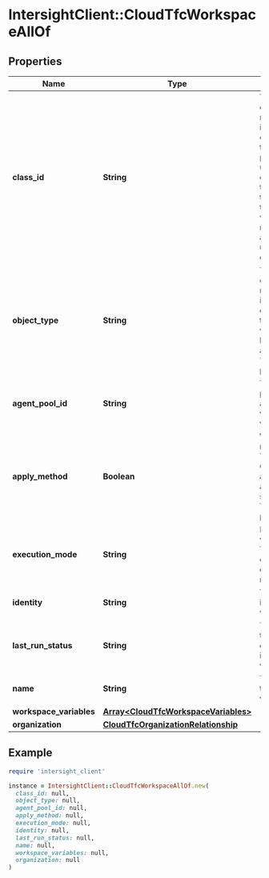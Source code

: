 # IntersightClient::CloudTfcWorkspaceAllOf

## Properties

| Name | Type | Description | Notes |
| ---- | ---- | ----------- | ----- |
| **class_id** | **String** | The fully-qualified name of the instantiated, concrete type. This property is used as a discriminator to identify the type of the payload when marshaling and unmarshaling data. | [default to &#39;cloud.TfcWorkspace&#39;] |
| **object_type** | **String** | The fully-qualified name of the instantiated, concrete type. The value should be the same as the &#39;ClassId&#39; property. | [default to &#39;cloud.TfcWorkspace&#39;] |
| **agent_pool_id** | **String** | The agent pool associated with this workspace. | [optional][readonly] |
| **apply_method** | **Boolean** | Whether or not Terraform Cloud should automatically apply a successful Terraform plan. | [optional][readonly] |
| **execution_mode** | **String** | Indicates where the Terraform cloud should execute the runs. | [optional][readonly] |
| **identity** | **String** | The unique id for this workspace. | [optional][readonly] |
| **last_run_status** | **String** | The status of the last executed run in this workspace. | [optional][readonly] |
| **name** | **String** | The name of the workspace. | [optional][readonly] |
| **workspace_variables** | [**Array&lt;CloudTfcWorkspaceVariables&gt;**](CloudTfcWorkspaceVariables.md) |  | [optional] |
| **organization** | [**CloudTfcOrganizationRelationship**](CloudTfcOrganizationRelationship.md) |  | [optional] |

## Example

```ruby
require 'intersight_client'

instance = IntersightClient::CloudTfcWorkspaceAllOf.new(
  class_id: null,
  object_type: null,
  agent_pool_id: null,
  apply_method: null,
  execution_mode: null,
  identity: null,
  last_run_status: null,
  name: null,
  workspace_variables: null,
  organization: null
)
```

